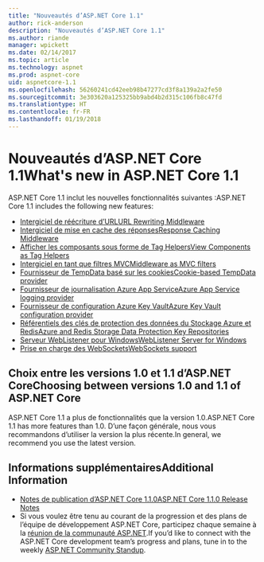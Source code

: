 ```yaml
---
title: "Nouveautés d’ASP.NET Core 1.1"
author: rick-anderson
description: "Nouveautés d’ASP.NET Core 1.1"
ms.author: riande
manager: wpickett
ms.date: 02/14/2017
ms.topic: article
ms.technology: aspnet
ms.prod: aspnet-core
uid: aspnetcore-1.1
ms.openlocfilehash: 56260241cd42eeb98b47277cd3f8a139a2a2fe50
ms.sourcegitcommit: 3e303620a125325bb9abd4b2d315c106fb8c47fd
ms.translationtype: HT
ms.contentlocale: fr-FR
ms.lasthandoff: 01/19/2018
---
```

# <a name="whats-new-in-aspnet-core-11"></a><span data-ttu-id="3d617-103">Nouveautés d’ASP.NET Core 1.1</span><span class="sxs-lookup"><span data-stu-id="3d617-103">What's new in ASP.NET Core 1.1</span></span>

<span data-ttu-id="3d617-104">ASP.NET Core 1.1 inclut les nouvelles fonctionnalités suivantes :</span><span class="sxs-lookup"><span data-stu-id="3d617-104">ASP.NET Core 1.1 includes the following new features:</span></span>

- [<span data-ttu-id="3d617-105">Intergiciel de réécriture d’URL</span><span class="sxs-lookup"><span data-stu-id="3d617-105">URL Rewriting Middleware</span></span>](xref:fundamentals/url-rewriting)
- [<span data-ttu-id="3d617-106">Intergiciel de mise en cache des réponses</span><span class="sxs-lookup"><span data-stu-id="3d617-106">Response Caching Middleware</span></span>](xref:performance/caching/middleware)
- [<span data-ttu-id="3d617-107">Afficher les composants sous forme de Tag Helpers</span><span class="sxs-lookup"><span data-stu-id="3d617-107">View Components as Tag Helpers</span></span>](xref:mvc/views/view-components#invoking-a-view-component-as-a-tag-helper)
- [<span data-ttu-id="3d617-108">Intergiciel en tant que filtres MVC</span><span class="sxs-lookup"><span data-stu-id="3d617-108">Middleware as MVC filters</span></span>](xref:mvc/controllers/filters#using-middleware-in-the-filter-pipeline)
- [<span data-ttu-id="3d617-109">Fournisseur de TempData basé sur les cookies</span><span class="sxs-lookup"><span data-stu-id="3d617-109">Cookie-based TempData provider</span></span>](xref:fundamentals/app-state#tempdata)
- [<span data-ttu-id="3d617-110">Fournisseur de journalisation Azure App Service</span><span class="sxs-lookup"><span data-stu-id="3d617-110">Azure App Service logging provider</span></span>](xref:fundamentals/logging/index#appservice)
- [<span data-ttu-id="3d617-111">Fournisseur de configuration Azure Key Vault</span><span class="sxs-lookup"><span data-stu-id="3d617-111">Azure Key Vault configuration provider</span></span>](xref:security/key-vault-configuration)
- [<span data-ttu-id="3d617-112">Référentiels des clés de protection des données du Stockage Azure et Redis</span><span class="sxs-lookup"><span data-stu-id="3d617-112">Azure and Redis Storage Data Protection Key Repositories</span></span>](xref:security/data-protection/implementation/key-storage-providers#azure-and-redis)
- [<span data-ttu-id="3d617-113">Serveur WebListener pour Windows</span><span class="sxs-lookup"><span data-stu-id="3d617-113">WebListener Server for Windows</span></span>](xref:fundamentals/servers/weblistener)
- [<span data-ttu-id="3d617-114">Prise en charge des WebSockets</span><span class="sxs-lookup"><span data-stu-id="3d617-114">WebSockets support</span></span>](xref:fundamentals/websockets)

## <a name="choosing-between-versions-10-and-11-of-aspnet-core"></a><span data-ttu-id="3d617-115">Choix entre les versions 1.0 et 1.1 d’ASP.NET Core</span><span class="sxs-lookup"><span data-stu-id="3d617-115">Choosing between versions 1.0 and 1.1 of ASP.NET Core</span></span>

<span data-ttu-id="3d617-116">ASP.NET Core 1.1 a plus de fonctionnalités que la version 1.0.</span><span class="sxs-lookup"><span data-stu-id="3d617-116">ASP.NET Core 1.1 has more features than 1.0.</span></span> <span data-ttu-id="3d617-117">D’une façon générale, nous vous recommandons d’utiliser la version la plus récente.</span><span class="sxs-lookup"><span data-stu-id="3d617-117">In general, we recommend you use the latest version.</span></span>

## <a name="additional-information"></a><span data-ttu-id="3d617-118">Informations supplémentaires</span><span class="sxs-lookup"><span data-stu-id="3d617-118">Additional Information</span></span>

- [<span data-ttu-id="3d617-119">Notes de publication d’ASP.NET Core 1.1.0</span><span class="sxs-lookup"><span data-stu-id="3d617-119">ASP.NET Core 1.1.0 Release Notes</span></span>](https://github.com/aspnet/Home/releases/tag/1.1.0)
- <span data-ttu-id="3d617-120">Si vous voulez être tenu au courant de la progression et des plans de l’équipe de développement ASP.NET Core, participez chaque semaine à la [réunion de la communauté ASP.NET](https://live.asp.net/).</span><span class="sxs-lookup"><span data-stu-id="3d617-120">If you’d like to connect with the ASP.NET Core development team’s progress and plans, tune in to the weekly [ASP.NET Community Standup](https://live.asp.net/).</span></span>

